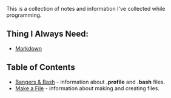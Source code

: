 This is a collection of notes and information I've collected while programming.

## Thing I Always Need:
- [Markdown](https://daringfireball.net/projects/markdown/)
  

## Table of Contents
- [Bangers & Bash](https://github.com/willinbeantown/thingsToShare/blob/master/bangers_and_bash.md) - information about **.profile** and **.bash** files.
- [Make a File](https://github.com/willinbeantown/thingsToShare/blob/master/makeFile.md) - information about making and creating files.
